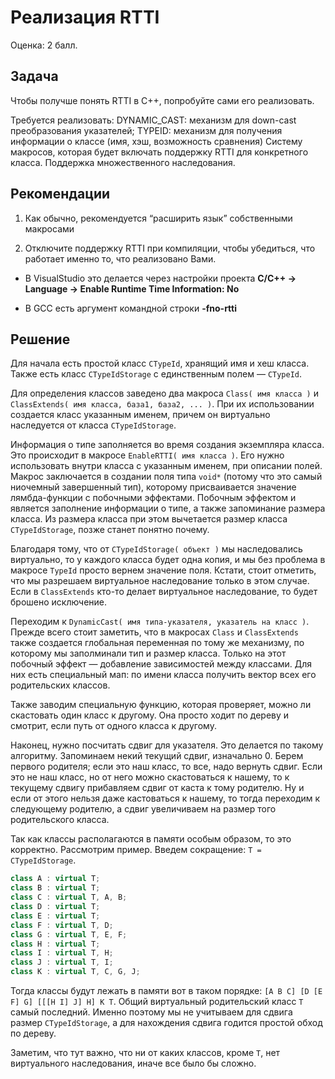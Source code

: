 # Реализация RTTI
Оценка: 2 балл.

## Задача
Чтобы получше понять RTTI в C++, попробуйте сами его реализовать.

Требуется реализовать:
DYNAMIC_CAST: механизм для down-cast преобразования указателей;
TYPEID: механизм для получения информации о классе (имя, хэш, возможность сравнения)
Систему макросов, которая будет включать поддержку RTTI для конкретного класса.
Поддержка множественного наследования.

## Рекомендации
1. Как обычно, рекомендуется “расширить язык” собственными макросами

2. Отключите поддержку RTTI при компиляции, чтобы убедиться, что работает именно то, что реализовано Вами.
  * В VisualStudio это делается через настройки проекта
    **C/C++ -> Language -> Enable Runtime Time Information: No**

  * В GCC есть аргумент командной строки
    **-fno-rtti**

## Решение

Для начала есть простой класс `CTypeId`, хранящий имя и хеш класса. Также есть класс `CTypeIdStorage` с единственным полем — `CTypeId`.

Для определения классов заведено два макроса `Class( имя класса )` и `ClassExtends( имя класса, база1, база2, ... )`. При их использовании создается класс указанным именем, причем он виртуально наследуется от класса `CTypeIdStorage`.

Информация о типе заполняется во время создания экземпляра класса. Это происходит в макросе `EnableRTTI( имя класса )`. Его нужно использовать внутри класса с указанным именем, при описании полей. Макрос заключается в создании поля типа `void*` (потому что это самый ниочемный завершенный тип), которому присваивается значение лямбда-функции с побочными эффектами. Побочным эффектом и является заполнение информации о типе, а также запоминание размера класса. Из размера класса при этом вычетается размер класса `CTypeIdStorage`, позже станет понятно почему.

Благодаря тому, что от `CTypeIdStorage( объект )` мы наследовались виртуально, то у каждого класса будет одна копия, и мы без проблема в макросе `TypeId` просто вернем значение поля. Кстати, стоит отметить, что мы разрешаем виртуальное наследование только в этом случае. Если в `ClassExtends` кто-то делает виртуальное наследование, то будет брошено исключение.

Переходим к `DynamicCast( имя типа-указателя, указатель на класс )`. Прежде всего стоит заметить, что в макросах `Class` и `ClassExtends` также создается глобальная переменная по тому же механизму, по которому мы заполминали тип и размер класса. Только на этот побочный эффект — добавление зависимостей между классами. Для них есть специальный мап: по имени класса получить вектор всех его родительских классов.

Также заводим специальную функцию, которая проверяет, можно ли скастовать один класс к другому. Она просто ходит по дереву и смотрит, если путь от одного класса к другому.

Наконец, нужно посчитать сдвиг для указателя. Это делается по такому алгоритму. Запоминаем некий текущий сдвиг, изначально 0. Берем первого родителя; если это наш класс, то все, надо вернуть сдвиг. Если это не наш класс, но от него можно скастоваться к нашему, то к текущему сдвигу прибавляем сдвиг от каста к тому родителю. Ну и если от этого нельзя даже кастоваться к нашему, то тогда переходим к следующему родителю, а сдвиг увеличиваем на размер того родительского класса.

Так как классы располагаются в памяти особым образом, то это корректно. Рассмотрим пример. Введем сокращение: `T = CTypeIdStorage`.
```C++
class A : virtual T;
class B : virtual T;
class C : virtual T, A, B;
class D : virtual T;
class E : virtual T;
class F : virtual T, D;
class G : virtual T, E, F;
class H : virtual T;
class I : virtual T, H;
class J : virtual T, I;
class K : virtual T, C, G, J;
```
Тогда классы будут лежать в памяти вот в таком порядке: `[A B C] [D [E F] G] [[[H I] J] H] K T`. Общий виртуальный родительский класс `T` самый последний. Именно поэтому мы не учитываем для сдвига размер `CTypeIdStorage`, а для нахождения сдвига годится простой обход по дереву.

Заметим, что тут важно, что ни от каких классов, кроме `T`, нет виртуального наследования, иначе все было бы сложно.
